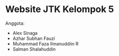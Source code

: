# Website JTK Kelompok 5

Anggota:
- Alex Sinaga
- Azhar Subhan Fauzi
- Muhammad Faza Ilmanuddiin R
- Salman Shalahuddin